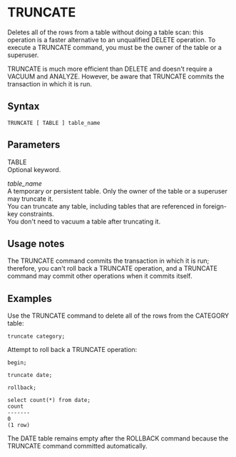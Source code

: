# TRUNCATE<a name="r_TRUNCATE"></a>

Deletes all of the rows from a table without doing a table scan: this operation is a faster alternative to an unqualified DELETE operation\. To execute a TRUNCATE command, you must be the owner of the table or a superuser\.

TRUNCATE is much more efficient than DELETE and doesn't require a VACUUM and ANALYZE\. However, be aware that TRUNCATE commits the transaction in which it is run\.

## Syntax<a name="r_TRUNCATE-synopsis"></a>

```
TRUNCATE [ TABLE ] table_name
```

## Parameters<a name="r_TRUNCATE-parameters"></a>

TABLE   
Optional keyword\. 

 *table\_name*   
A temporary or persistent table\. Only the owner of the table or a superuser may truncate it\.   
You can truncate any table, including tables that are referenced in foreign\-key constraints\.   
You don't need to vacuum a table after truncating it\. 

## Usage notes<a name="r_TRUNCATE_usage_notes"></a>

The TRUNCATE command commits the transaction in which it is run; therefore, you can't roll back a TRUNCATE operation, and a TRUNCATE command may commit other operations when it commits itself\. 

## Examples<a name="r_TRUNCATE-examples"></a>

Use the TRUNCATE command to delete all of the rows from the CATEGORY table: 

```
truncate category;
```

Attempt to roll back a TRUNCATE operation: 

```
begin;

truncate date;

rollback;

select count(*) from date;
count
-------
0
(1 row)
```

The DATE table remains empty after the ROLLBACK command because the TRUNCATE command committed automatically\. 